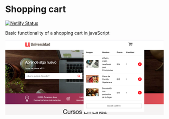 # Shopping cart

[![Netlify Status](https://api.netlify.com/api/v1/badges/fc261d05-5ce0-4069-b8cd-35993e2af0e1/deploy-status)](https://reverent-meitner-8246cc.netlify.app/)


Basic functionality of a shopping cart in javaScript

![Screenshot](img/App.png) 
